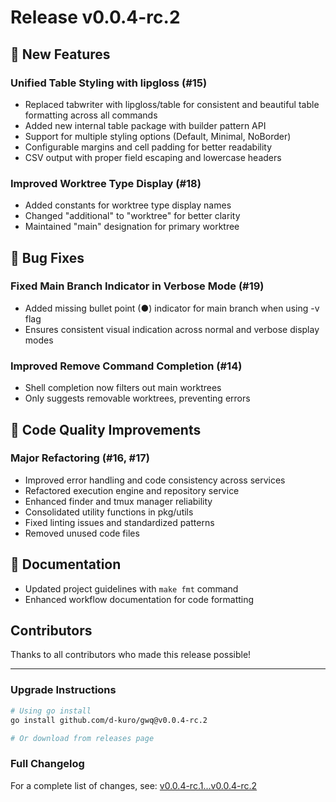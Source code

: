 # Release v0.0.4-rc.2

## 🎉 New Features

### Unified Table Styling with lipgloss (#15)
- Replaced tabwriter with lipgloss/table for consistent and beautiful table formatting across all commands
- Added new internal table package with builder pattern API
- Support for multiple styling options (Default, Minimal, NoBorder)
- Configurable margins and cell padding for better readability
- CSV output with proper field escaping and lowercase headers

### Improved Worktree Type Display (#18)
- Added constants for worktree type display names
- Changed "additional" to "worktree" for better clarity
- Maintained "main" designation for primary worktree

## 🐛 Bug Fixes

### Fixed Main Branch Indicator in Verbose Mode (#19)
- Added missing bullet point (●) indicator for main branch when using -v flag
- Ensures consistent visual indication across normal and verbose display modes

### Improved Remove Command Completion (#14)
- Shell completion now filters out main worktrees
- Only suggests removable worktrees, preventing errors

## 🔧 Code Quality Improvements

### Major Refactoring (#16, #17)
- Improved error handling and code consistency across services
- Refactored execution engine and repository service
- Enhanced finder and tmux manager reliability
- Consolidated utility functions in pkg/utils
- Fixed linting issues and standardized patterns
- Removed unused code files

## 📝 Documentation
- Updated project guidelines with `make fmt` command
- Enhanced workflow documentation for code formatting

## Contributors
Thanks to all contributors who made this release possible!

---

### Upgrade Instructions
```bash
# Using go install
go install github.com/d-kuro/gwq@v0.0.4-rc.2

# Or download from releases page
```

### Full Changelog
For a complete list of changes, see: [v0.0.4-rc.1...v0.0.4-rc.2](https://github.com/d-kuro/gwq/compare/v0.0.4-rc.1...v0.0.4-rc.2)